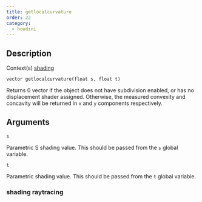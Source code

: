```yaml
---
title: getlocalcurvature
order: 22
category:
  - houdini
---
```


## Description

Context(s) [shading](../contexts/shading.html)

`vector getlocalcurvature(float s, float t)`

Returns 0 vector if the object does not have subdivision enabled, or has no
displacement shader assigned. Otherwise, the measured convexity and concavity
will be returned in `x` and `y` components respectively.

## Arguments

`s`

Parametric S shading value. This should be passed from the `s` global
variable.

`t`

Parametric <type> shading value. This should be passed from the `t` global
variable.

### shading raytracing
